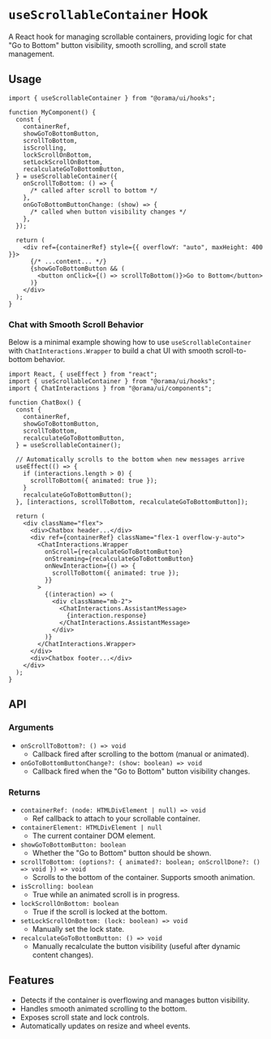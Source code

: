 # `useScrollableContainer` Hook

A React hook for managing scrollable containers, providing logic for chat "Go to Bottom" button visibility, smooth scrolling, and scroll state management.

## Usage

```tsx
import { useScrollableContainer } from "@orama/ui/hooks";

function MyComponent() {
  const {
    containerRef,
    showGoToBottomButton,
    scrollToBottom,
    isScrolling,
    lockScrollOnBottom,
    setLockScrollOnBottom,
    recalculateGoToBottomButton,
  } = useScrollableContainer({
    onScrollToBottom: () => {
      /* called after scroll to bottom */
    },
    onGoToBottomButtonChange: (show) => {
      /* called when button visibility changes */
    },
  });

  return (
    <div ref={containerRef} style={{ overflowY: "auto", maxHeight: 400 }}>
      {/* ...content... */}
      {showGoToBottomButton && (
        <button onClick={() => scrollToBottom()}>Go to Bottom</button>
      )}
    </div>
  );
}
```

### Chat with Smooth Scroll Behavior

Below is a minimal example showing how to use `useScrollableContainer` with `ChatInteractions.Wrapper` to build a chat UI with smooth scroll-to-bottom behavior.

```tsx
import React, { useEffect } from "react";
import { useScrollableContainer } from "@orama/ui/hooks";
import { ChatInteractions } from "@orama/ui/components";

function ChatBox() {
  const {
    containerRef,
    showGoToBottomButton,
    scrollToBottom,
    recalculateGoToBottomButton,
  } = useScrollableContainer();

  // Automatically scrolls to the bottom when new messages arrive
  useEffect(() => {
    if (interactions.length > 0) {
      scrollToBottom({ animated: true });
    }
    recalculateGoToBottomButton();
  }, [interactions, scrollToBottom, recalculateGoToBottomButton]);

  return (
    <div className="flex">
      <div>Chatbox header...</div>
      <div ref={containerRef} className="flex-1 overflow-y-auto">
        <ChatInteractions.Wrapper
          onScroll={recalculateGoToBottomButton}
          onStreaming={recalculateGoToBottomButton}
          onNewInteraction={() => {
            scrollToBottom({ animated: true });
          }}
        >
          {(interaction) => (
            <div className="mb-2">
              <ChatInteractions.AssistantMessage>
                {interaction.response}
              </ChatInteractions.AssistantMessage>
            </div>
          )}
        </ChatInteractions.Wrapper>
      </div>
      <div>Chatbox footer...</div>
    </div>
  );
}
```

## API

### Arguments

- `onScrollToBottom?: () => void`
  - Callback fired after scrolling to the bottom (manual or animated).
- `onGoToBottomButtonChange?: (show: boolean) => void`
  - Callback fired when the "Go to Bottom" button visibility changes.

### Returns

- `containerRef: (node: HTMLDivElement | null) => void`
  - Ref callback to attach to your scrollable container.
- `containerElement: HTMLDivElement | null`
  - The current container DOM element.
- `showGoToBottomButton: boolean`
  - Whether the "Go to Bottom" button should be shown.
- `scrollToBottom: (options?: { animated?: boolean; onScrollDone?: () => void }) => void`
  - Scrolls to the bottom of the container. Supports smooth animation.
- `isScrolling: boolean`
  - True while an animated scroll is in progress.
- `lockScrollOnBottom: boolean`
  - True if the scroll is locked at the bottom.
- `setLockScrollOnBottom: (lock: boolean) => void`
  - Manually set the lock state.
- `recalculateGoToBottomButton: () => void`
  - Manually recalculate the button visibility (useful after dynamic content changes).

## Features

- Detects if the container is overflowing and manages button visibility.
- Handles smooth animated scrolling to the bottom.
- Exposes scroll state and lock controls.
- Automatically updates on resize and wheel events.
